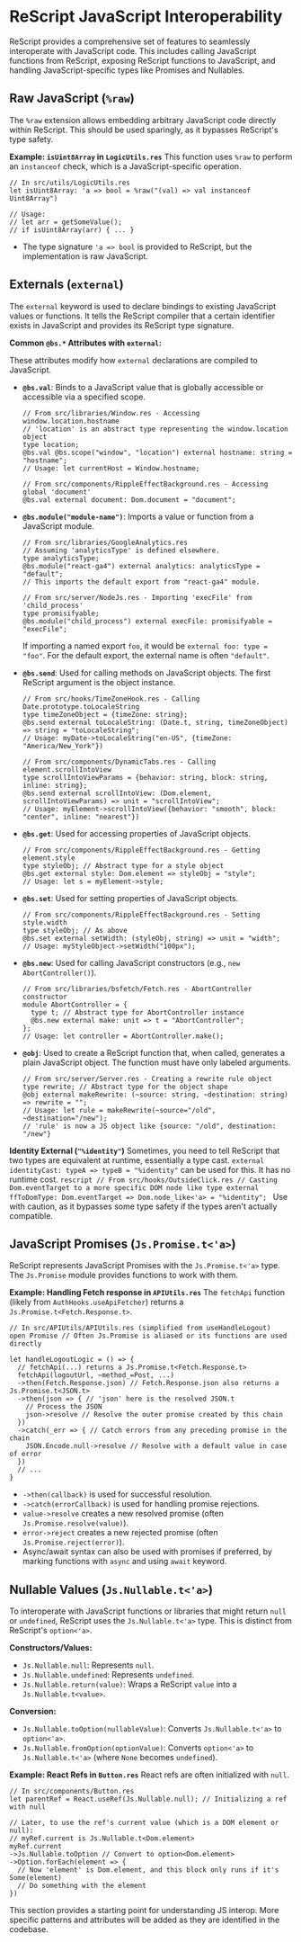 # ReScript JavaScript Interoperability

ReScript provides a comprehensive set of features to seamlessly interoperate with JavaScript code. This includes calling JavaScript functions from ReScript, exposing ReScript functions to JavaScript, and handling JavaScript-specific types like Promises and Nullables.

## Raw JavaScript (`%raw`)

The `%raw` extension allows embedding arbitrary JavaScript code directly within ReScript. This should be used sparingly, as it bypasses ReScript's type safety.

**Example: `isUint8Array` in `LogicUtils.res`**
This function uses `%raw` to perform an `instanceof` check, which is a JavaScript-specific operation.

```rescript
// In src/utils/LogicUtils.res
let isUint8Array: 'a => bool = %raw("(val) => val instanceof Uint8Array")

// Usage:
// let arr = getSomeValue();
// if isUint8Array(arr) { ... }
```

- The type signature `'a => bool` is provided to ReScript, but the implementation is raw JavaScript.

## Externals (`external`)

The `external` keyword is used to declare bindings to existing JavaScript values or functions. It tells the ReScript compiler that a certain identifier exists in JavaScript and provides its ReScript type signature.

**Common `@bs.*` Attributes with `external`:**

These attributes modify how `external` declarations are compiled to JavaScript.

- **`@bs.val`**: Binds to a JavaScript value that is globally accessible or accessible via a specified scope.

  ```rescript
  // From src/libraries/Window.res - Accessing window.location.hostname
  // 'location' is an abstract type representing the window.location object
  type location;
  @bs.val @bs.scope("window", "location") external hostname: string = "hostname";
  // Usage: let currentHost = Window.hostname;

  // From src/components/RippleEffectBackground.res - Accessing global 'document'
  @bs.val external document: Dom.document = "document";
  ```

- **`@bs.module("module-name")`**: Imports a value or function from a JavaScript module.

  ```rescript
  // From src/libraries/GoogleAnalytics.res
  // Assuming 'analyticsType' is defined elsewhere.
  type analyticsType;
  @bs.module("react-ga4") external analytics: analyticsType = "default";
  // This imports the default export from "react-ga4" module.

  // From src/server/NodeJs.res - Importing 'execFile' from 'child_process'
  type promisifyable;
  @bs.module("child_process") external execFile: promisifyable = "execFile";
  ```

  If importing a named export `foo`, it would be `external foo: type = "foo"`.
  For the default export, the external name is often `"default"`.

- **`@bs.send`**: Used for calling methods on JavaScript objects. The first ReScript argument is the object instance.

  ```rescript
  // From src/hooks/TimeZoneHook.res - Calling Date.prototype.toLocaleString
  type timeZoneObject = {timeZone: string};
  @bs.send external toLocaleString: (Date.t, string, timeZoneObject) => string = "toLocaleString";
  // Usage: myDate->toLocaleString("en-US", {timeZone: "America/New_York"})

  // From src/components/DynamicTabs.res - Calling element.scrollIntoView
  type scrollIntoViewParams = {behavior: string, block: string, inline: string};
  @bs.send external scrollIntoView: (Dom.element, scrollIntoViewParams) => unit = "scrollIntoView";
  // Usage: myElement->scrollIntoView({behavior: "smooth", block: "center", inline: "nearest"})
  ```

- **`@bs.get`**: Used for accessing properties of JavaScript objects.

  ```rescript
  // From src/components/RippleEffectBackground.res - Getting element.style
  type styleObj; // Abstract type for a style object
  @bs.get external style: Dom.element => styleObj = "style";
  // Usage: let s = myElement->style;
  ```

- **`@bs.set`**: Used for setting properties of JavaScript objects.

  ```rescript
  // From src/components/RippleEffectBackground.res - Setting style.width
  type styleObj; // As above
  @bs.set external setWidth: (styleObj, string) => unit = "width";
  // Usage: myStyleObject->setWidth("100px");
  ```

- **`@bs.new`**: Used for calling JavaScript constructors (e.g., `new AbortController()`).

  ```rescript
  // From src/libraries/bsfetch/Fetch.res - AbortController constructor
  module AbortController = {
    type t; // Abstract type for AbortController instance
    @bs.new external make: unit => t = "AbortController";
  };
  // Usage: let controller = AbortController.make();
  ```

- **`@obj`**: Used to create a ReScript function that, when called, generates a plain JavaScript object.
  The function must have only labeled arguments.
  ```rescript
  // From src/server/Server.res - Creating a rewrite rule object
  type rewrite; // Abstract type for the object shape
  @obj external makeRewrite: (~source: string, ~destination: string) => rewrite = "";
  // Usage: let rule = makeRewrite(~source="/old", ~destination="/new");
  // 'rule' is now a JS object like {source: "/old", destination: "/new"}
  ```

**Identity External (`"%identity"`)**
Sometimes, you need to tell ReScript that two types are equivalent at runtime, essentially a type cast. `external identityCast: typeA => typeB = "%identity"` can be used for this. It has no runtime cost.
`rescript
    // From src/hooks/OutsideClick.res
    // Casting Dom.eventTarget to a more specific DOM node like type
    external ffToDomType: Dom.eventTarget => Dom.node_like<'a> = "%identity";
    `
Use with caution, as it bypasses some type safety if the types aren't actually compatible.

## JavaScript Promises (`Js.Promise.t<'a>`)

ReScript represents JavaScript Promises with the `Js.Promise.t<'a>` type. The `Js.Promise` module provides functions to work with them.

**Example: Handling Fetch response in `APIUtils.res`**
The `fetchApi` function (likely from `AuthHooks.useApiFetcher`) returns a `Js.Promise.t<Fetch.Response.t>`.

```rescript
// In src/APIUtils/APIUtils.res (simplified from useHandleLogout)
open Promise // Often Js.Promise is aliased or its functions are used directly

let handleLogoutLogic = () => {
  // fetchApi(...) returns a Js.Promise.t<Fetch.Response.t>
  fetchApi(logoutUrl, ~method_=Post, ...)
  ->then(Fetch.Response.json) // Fetch.Response.json also returns a Js.Promise.t<JSON.t>
  ->then(json => { // 'json' here is the resolved JSON.t
    // Process the JSON
    json->resolve // Resolve the outer promise created by this chain
  })
  ->catch(_err => { // Catch errors from any preceding promise in the chain
    JSON.Encode.null->resolve // Resolve with a default value in case of error
  })
  // ...
}
```

- `->then(callback)` is used for successful resolution.
- `->catch(errorCallback)` is used for handling promise rejections.
- `value->resolve` creates a new resolved promise (often `Js.Promise.resolve(value)`).
- `error->reject` creates a new rejected promise (often `Js.Promise.reject(error)`).
- Async/await syntax can also be used with promises if preferred, by marking functions with `async` and using `await` keyword.

## Nullable Values (`Js.Nullable.t<'a>`)

To interoperate with JavaScript functions or libraries that might return `null` or `undefined`, ReScript uses the `Js.Nullable.t<'a>` type. This is distinct from ReScript's `option<'a>`.

**Constructors/Values:**

- `Js.Nullable.null`: Represents `null`.
- `Js.Nullable.undefined`: Represents `undefined`.
- `Js.Nullable.return(value)`: Wraps a ReScript `value` into a `Js.Nullable.t<value>`.

**Conversion:**

- `Js.Nullable.toOption(nullableValue)`: Converts `Js.Nullable.t<'a>` to `option<'a>`.
- `Js.Nullable.fromOption(optionValue)`: Converts `option<'a>` to `Js.Nullable.t<'a>` (where `None` becomes `undefined`).

**Example: React Refs in `Button.res`**
React refs are often initialized with `null`.

```rescript
// In src/components/Button.res
let parentRef = React.useRef(Js.Nullable.null); // Initializing a ref with null

// Later, to use the ref's current value (which is a DOM element or null):
// myRef.current is Js.Nullable.t<Dom.element>
myRef.current
->Js.Nullable.toOption // Convert to option<Dom.element>
->Option.forEach(element => {
  // Now 'element' is Dom.element, and this block only runs if it's Some(element)
  // Do something with the element
})
```

This section provides a starting point for understanding JS interop. More specific patterns and attributes will be added as they are identified in the codebase.
